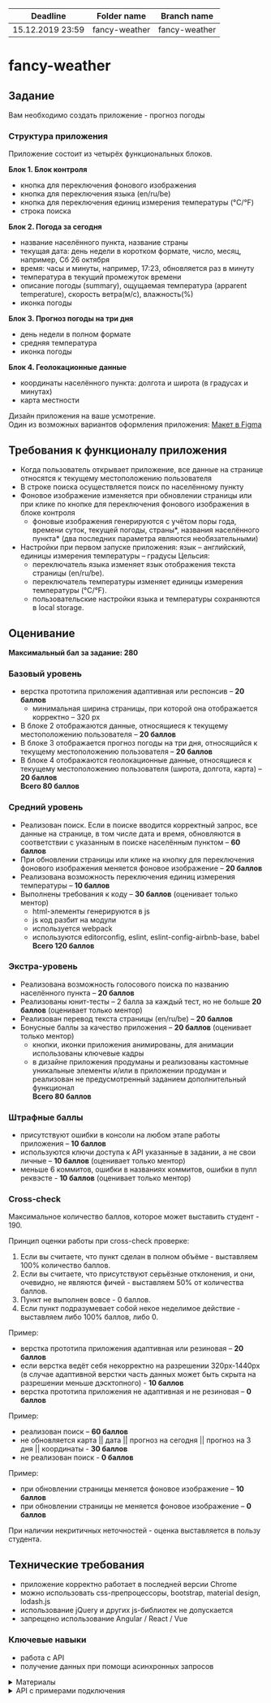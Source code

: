 | Deadline | Folder name | Branch name |
| ----------- | ------------- | ------------- |
| 15.12.2019 23:59 | fancy-weather | fancy-weather |

# fancy-weather

## Задание

Вам необходимо создать приложение - прогноз погоды

### Структура приложения

Приложение состоит из четырёх функциональных блоков.

**Блок 1. Блок контроля**

- кнопка для переключения фонового изображения
- кнопка для переключения языка (en/ru/be)
- кнопка для переключения единиц измерения температуры (°C/°F)
- строка поиска

**Блок 2. Погода за сегодня**

- название населённого пункта, название страны
- текущая дата: день недели в коротком формате, число, месяц, например, Сб 26 октября
- время: часы и минуты, например, 17:23, обновляется раз в минуту
- температура в текущий промежуток времени
- описание погоды (summary), ощущаемая температура (apparent temperature), скорость ветра(м/с), влажность(%)
- иконка погоды

**Блок 3. Прогноз погоды на три дня**

- день недели в полном формате
- средняя температура
- иконка погоды

**Блок 4. Геолокационные данные**

- координаты населённого пункта: долгота и широта (в градусах и минутах)
- карта местности

Дизайн приложения на ваше усмотрение.  
Один из возможных вариантов оформления приложения: [Макет в Figma](https://www.figma.com/file/3aQwTNcZWg5CTuvlQ1t5MQ/fancy-weather?node-id=0%3A1)

## Требования к функционалу приложения

- Когда пользователь открывает приложение, все данные на странице относятся к текущему местоположению пользователя
- В строке поиска осуществляется поиск по населённому пункту
- Фоновое изображение изменяется при обновлении страницы или при клике по кнопке для переключения фонового изображения в блоке контроля
  - фоновые изображения генерируются с учётом поры года, времени суток, текущей погоды, страны*, названия населённого пункта* (два последних параметра являются необязательными)
- Настройки при первом запуске приложения: язык – английский, единицы измерения температуры – градусы Цельсия: 
  - переключатель языка изменяет язык отображения текста страницы (en/ru/be).  
  - переключатель температуры изменяет единицы измерения температуры (°C/°F).
  - пользовательские настройки языка и температуры сохраняются в local storage.

## Оценивание

**Максимальный бал за задание: 280**

### Базовый уровень

- верстка прототипа приложения адаптивная или респонсив – **20 баллов**
  - минимальная ширина страницы, при которой она отображается корректно – 320 рх
- В блоке 2 отображаются данные, относящиеся к текущему местоположению пользователя – **20 баллов**
- В блоке 3 отображается прогноз погоды на три дня, относящийся к текущему местоположению пользователя – **20 баллов**
- В блоке 4 отображаются геолокационные данные, относящиеся к текущему местоположению пользователя (широта, долгота, карта) – **20 баллов**  
  **Всего 80 баллов**

### Средний уровень

- Реализован поиск. Если в поиске вводится корректный запрос, все данные на странице, в том числе дата и время, обновляются в соответствии с указанным в поиске населённым пунктом – **60 баллов**
- При обновлении страницы или клике на кнопку для переключения фонового изображения меняется фоновое изображение – **20 баллов**
- Реализована возможность переключения единиц измерения температуры – **10 баллов**
- Выполнены требования к коду – **30 баллов** (оценивает только ментор)  
  - html-элементы генерируются в js
  - js код разбит на модули
  - используется webpack
  - используются editorconfig, eslint, eslint-config-airbnb-base, babel  
    **Всего 120 баллов**

### Экстра-уровень

- Реализована возможность голосового поиска по названию населённого пункта – **20 баллов**
- Реализованы юнит-тесты – 2 балла за каждый тест, но не больше **20 баллов** (оценивает только ментор)
- Реализован перевод текста страницы (en/ru/be) – **20 баллов**
- Бонусные баллы за качество приложения – **20 баллов** (оценивает только ментор)
  - кнопки, иконки приложения анимированы, для анимации использованы ключевые кадры
  - в дизайне приложения продуманы и реализованы кастомные уникальные элементы и/или в приложении продуман и реализован не предусмотренный заданием дополнительный функционал  
    **Всего 80 баллов**

### Штрафные баллы  

- присутствуют ошибки в консоли на любом этапе работы приложения – **10 баллов**  
- используются ключи доступа к API указанные в задании, а не свои личные – **10 баллов** (оценивает только ментор)    
- меньше 6 коммитов, ошибки в названиях коммитов, ошибки в пулл реквэсте - **10 баллов** (оценивает только ментор)  

### Cross-check  

Максимальное количество баллов, которое может выставить студент - 190.  

Принцип оценки работы при cross-check проверке:
1) Если вы считаете, что пункт сделан в полном объёме - выставляем 100% количество баллов.
2) Если вы считаете, что присутствуют серьёзные отклонения, и они, очевидно, не являются фичей - выставляем 50% от количества баллов.
3) Пункт не выполнен вовсе - 0 баллов.
4) Если пункт подразумевает собой некое неделимое действие - выставляем либо 100% баллов, либо 0.

Пример:
- верстка прототипа приложения адаптивная или резиновая – **20 баллов**
- если верстка ведёт себя некорректно на разрешении 320рх-1440px (в случае адаптивной верстки часть данных может быть скрыта на разрешении меньше дэсктопного) - **10 баллов**
- верстка прототипа приложения не адаптивная и не резиновая – **0 баллов**  

Пример:
- реализован поиск – **60 баллов**
- не обновляется карта || дата || прогноз на сегодня || прогноз на 3 дня || координаты - **30 баллов**
- не реализован поиск - **0 баллов**  

Пример:
- при обновлении страницы меняется фоновое изображение – **10 баллов**
- при обновлении страницы не меняется фоновое изображение – **0 баллов**  

При наличии некритичных неточностей - оценка выставляется в пользу студента.

## Технические требования

- приложение корректно работает в последней версии Chrome
- можно использовать css-препроцессоры, bootstrap, material design, lodash.js
- использование jQuery и других js-библиотек не допускается
- запрещено использование Angular / React / Vue

### Ключевые навыки

- работа с API
- получение данных при помощи асинхронных запросов

<details> 
  <summary>Материалы</summary>
  
- **Документ с вопросами и ответами**
  - https://docs.google.com/spreadsheets/d/18BviVQSPjlrkByibrf7dg1ZXhNID66PBhrblXyNMFy8/edit#gid=0
- **Асинхронные запросы, fetch/async/await**
  - [Асинхронные запросы. Использование Fetch](https://developer.mozilla.org/ru/docs/Web/API/Fetch_API/Using_Fetch)
  - [Асинхронные функции (async/await)](https://youtu.be/5kAPExqSZ1I)
  - [JavaScript Fetch API and using Async/Await](https://dev.to/shoupn/javascript-fetch-api-and-using-asyncawait-47mp)

- **Дата и время**
  - [Date](https://developer.mozilla.org/ru/docs/Web/JavaScript/Reference/Global_Objects/Date)
  - [Date.prototype.toLocaleString](https://developer.mozilla.org/ru/docs/Web/JavaScript/Reference/Global_Objects/Date/toLocaleString)

- **Распознавание голоса в браузере**
  - [SpeechRecognition](https://developer.mozilla.org/ru/docs/Web/API/SpeechRecognition)
  - [JavaScript Speech Recognition](https://www.youtube.com/watch?v=0mJC0A72Fnw)

- **API погоды**
  - [React-приложение Прогноз погоды на 5 дней](https://medium.com/@leizl.samano/how-to-make-a-weather-app-using-react-403c88252deb)
  - [React-приложение Прогноз погоды](https://tproger.ru/translations/react-basic-weather-app/)

- **Советы по качеству кода**
  - [Магические числа](https://ru.code-basics.com/languages/javascript/modules/variables/lessons/magic-numbers)
  - [Как писать чистый код: обзор лучших практик JavaScript](https://techrocks.ru/2019/08/27/writing-clean-code-in-javascript/)
  - [Рекомендации по написанию чистого кода на JavaScript](https://habr.com/ru/company/ruvds/blog/454520/)
</details>

<details> 
  <summary>API с примерами подключения</summary>
  
**1. Данные о текущем местоположении пользователя**    
- https://ipinfo.io/ 
  - регистрируемся на сайте
  - получаем токен 
  - получаем данные о местоположении пользователя  
  `https://ipinfo.io/json?token=eb5b90bb77d46a` 
  - [API Docs](https://ipinfo.io/developers)

**2. API погоды**  
OpenWeatherMap, Weatherbit, AccuWeather, Dark Sky, Weather2020 и др.

- https://openweathermap.org/
  - регистрируемся на сайте
  - получаем API Key  
    `https://home.openweathermap.org/api_keys`
  - получаем данные о погоде на ближайшие пять дней  
    `https://api.openweathermap.org/data/2.5/forecast?q=Kiev&lang=ua&units=metric&APPID=a9a3a62789de80865407c0452e9d1c27`
  - [API Docs](https://openweathermap.org/api)
- https://darksky.net/
  - регистрируемся на сайте
    `https://darksky.net/dev/register`
  - подтверждаем email (переходим по ссылке, которая пришла на почту)
  - получаем Secret Key
  - получаем данные о погоде погоде на ближайшие семь дней  
    `https://api.darksky.net/forecast/2bf27985f5a6844febcdc43c99cc81ce/53.5359,27.3400?lang=be`
  - [API Docs](https://darksky.net/dev/docs)

**3. Фото для фона**

- https://unsplash.com/developers
  - регистрируемся на сайте
  - подтверждаем email (переходим по ссылке, которая пришла на почту)
  - создаём приложение  
    `https://unsplash.com/oauth/applications`
  - получаем Access Key
  - получаем фото для фона, которое меняется при каждом обновлении страницы  
    `https://api.unsplash.com/photos/random?orientation=landscape&per_page=1&query=nature&client_id=e2077ad31a806c894c460aec8f81bc2af4d09c4f8104ae3177bb809faf0eac17`
  - у данного сервиса есть лимит - 50 изображений в час
  - [API Docs](https://unsplash.com/documentation)
- https://www.flickr.com/services/
    - регистрируемся на сайте
    - подтверждаем email (переходим по ссылке, которая пришла на почту)
    - создаём приложение `https://www.flickr.com/services/apps/create/apply/`
    - получаем API Key
    - [API Docs](https://www.flickr.com/services/api/)
    - [The Flickr
Developer Guide](https://www.flickr.com/services/developer/api/)
    - Still have questions? Check out [code.flickr.com](https://code.flickr.net/) or the [FAQs](https://help.flickr.com/)!
    - демонстрационный пример работы с API Flickr [demo](https://flickr-api-test.netlify.com/)
    _Внимание_ у Flickr огромный и не всегда очевидный в работе api, выбирая Flickr, будьте осторожны и терпеливы

**4. Геолокакция**

- [Geolocation API](https://developer.mozilla.org/ru/docs/Web/API/Geolocation/getCurrentPosition)

**5. Картографические API**  
Google Maps API, API Яндекс Карт, MapBox, OpenStreetMap и др.

- https://www.mapbox.com
  - регистрируемся на сайте  
    `https://account.mapbox.com/auth/signup/`
  - подтверждаем email (переходим по ссылке, которая пришла на почту)
  - получаем Access token  
    `https://account.mapbox.com/`
  - выбираем понравившийся дизайн  
    `https://docs.mapbox.com/mapbox-gl-js/examples/`
  - [API Docs](https://docs.mapbox.com/api/maps/)

**6. Геокодирование**  
Google Geocoding, Яндекс.Карты Геокодирование, Nominatim OpenStreetMap, Data Science Toolkit, Gisgraphy, OpenCage Geocoder и др.

- https://opencagedata.com/
  - регистрируемся на сайте
  - получаем API key
  - получаем координаты по названию населённого пункта  
    `https://api.opencagedata.com/geocode/v1/json?q=Minsk&key=c6b6da0f80f24b299e08ee1075f81aa5&pretty=1&no_annotations=1`
  - [API Docs](https://opencagedata.com/api)
    </details>
